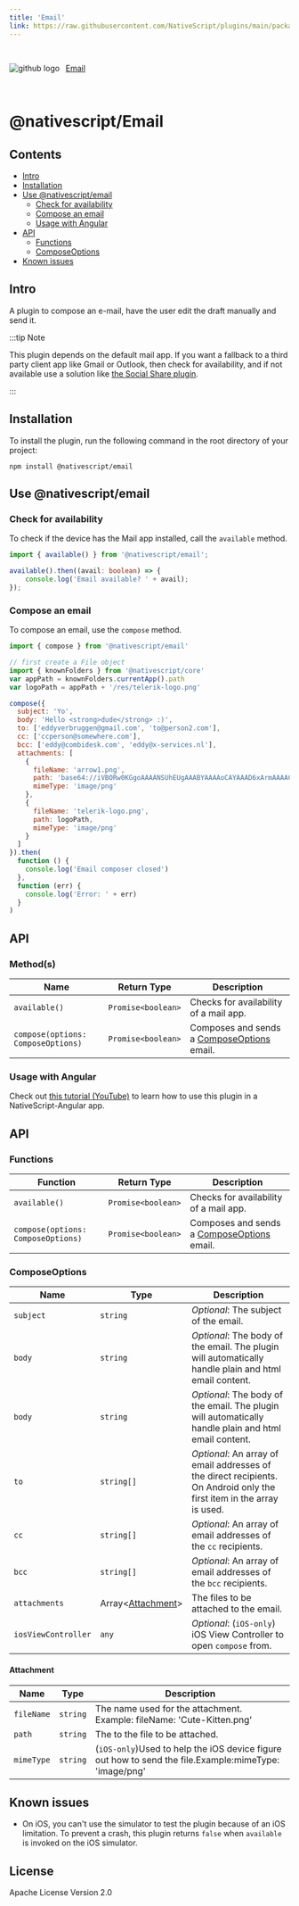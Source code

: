 ```yaml
---
title: 'Email'
link: https://raw.githubusercontent.com/NativeScript/plugins/main/packages/email/README.md
---
```


<div style="width: 100%; padding: 1.2em 0em">
	<img alt="github logo" src="../assets/images/github/GitHub-Mark-32px.png" style="display: inline; margin: 1em 0.5em 1em 0em">
	<a href="https://github.com/NativeScript/plugins/tree/main/packages/email" target="_blank" noopener>Email</a>
</div>

# @nativescript/Email

## Contents

- [Intro](#intro)
- [Installation](#installation)
- [Use @nativescript/email](#use-nativescriptemail)
  - [Check for availability](#check-for-availability)
  - [Compose an email](#compose-an-email)
  - [Usage with Angular](#usage-with-angular)
- [API](#api)
  - [Functions](#functions)
  - [ComposeOptions](#composeoptions)
- [Known issues](#known-issues)

## Intro

A plugin to compose an e-mail, have the user edit the draft manually and send it.

:::tip Note

This plugin depends on the default mail app. If you want a fallback to a third party client app like Gmail or Outlook, then check for availability, and if not available use a solution like [the Social Share plugin](https://github.com/tjvantoll/nativescript-social-share).

:::

[npm-image]: https://img.shields.io/npm/v/nativescript-email.svg
[npm-url]: https://npmjs.org/package/nativescript-email
[downloads-image]: https://img.shields.io/npm/dm/nativescript-email.svg
[twitter-image]: https://img.shields.io/twitter/follow/eddyverbruggen.svg?style=social&label=Follow%20me
[twitter-url]: https://twitter.com/eddyverbruggen

## Installation

To install the plugin, run the following command in the root directory of your project:

```cli
npm install @nativescript/email
```

## Use @nativescript/email

### Check for availability

To check if the device has the Mail app installed, call the `available` method.

```ts
import { available() } from '@nativescript/email';

available().then((avail: boolean) => {
	console.log('Email available? ' + avail);
});
```

### Compose an email

To compose an email, use the `compose` method.

```js
import { compose } from '@nativescript/email'

// first create a File object
import { knownFolders } from '@nativescript/core'
var appPath = knownFolders.currentApp().path
var logoPath = appPath + '/res/telerik-logo.png'

compose({
  subject: 'Yo',
  body: 'Hello <strong>dude</strong> :)',
  to: ['eddyverbruggen@gmail.com', 'to@person2.com'],
  cc: ['ccperson@somewhere.com'],
  bcc: ['eddy@combidesk.com', 'eddy@x-services.nl'],
  attachments: [
    {
      fileName: 'arrow1.png',
      path: 'base64://iVBORw0KGgoAAAANSUhEUgAAABYAAAAoCAYAAAD6xArmAAAACXBIWXMAABYlAAAWJQFJUiTwAAAAHGlET1QAAAACAAAAAAAAABQAAAAoAAAAFAAAABQAAAB5EsHiAAAAAEVJREFUSA1iYKAimDhxYjwIU9FIBgaQgZMmTfoPwlOmTJGniuHIhlLNxaOGwiNqNEypkwlGk9RokoIUfaM5ijo5Clh9AAAAAP//ksWFvgAAAEFJREFUY5g4cWL8pEmT/oMwiM1ATTBqONbQHA2W0WDBGgJYBUdTy2iwYA0BrILDI7VMmTJFHqv3yBUEBQsIg/QDAJNpcv6v+k1ZAAAAAElFTkSuQmCC',
      mimeType: 'image/png'
    },
    {
      fileName: 'telerik-logo.png',
      path: logoPath,
      mimeType: 'image/png'
    }
  ]
}).then(
  function () {
    console.log('Email composer closed')
  },
  function (err) {
    console.log('Error: ' + err)
  }
)
```

## API

### Method(s)

| Name                               | Return Type        | Description                                                   |
| ---------------------------------- | ------------------ | ------------------------------------------------------------- |
| `available()`                      | `Promise<boolean>` | Checks for availability of a mail app.                        |
| `compose(options: ComposeOptions)` | `Promise<boolean>` | Composes and sends a [ComposeOptions](#composeoptions) email. |

### Usage with Angular

Check out [this tutorial (YouTube)](https://www.youtube.com/watch?v=fSnQb9-Gtdk) to learn how to use this plugin in a NativeScript-Angular app.

## API

### Functions

| Function                           | Return Type        | Description                                                   |
| ---------------------------------- | ------------------ | ------------------------------------------------------------- |
| `available()`                      | `Promise<boolean>` | Checks for availability of a mail app.                        |
| `compose(options: ComposeOptions)` | `Promise<boolean>` | Composes and sends a [ComposeOptions](#composeoptions) email. |

### ComposeOptions

| Name                | Type                             | Description                                                                                                            |
| ------------------- | -------------------------------- | ---------------------------------------------------------------------------------------------------------------------- |
| `subject`           | `string`                         | _Optional_: The subject of the email.                                                                                  |
| `body`              | `string`                         | _Optional_: The body of the email. The plugin will automatically handle plain and html email content.                  |
| `body`              | `string`                         | _Optional_: The body of the email. The plugin will automatically handle plain and html email content.                  |
| `to`                | `string[]`                       | _Optional_: An array of email addresses of the direct recipients. On Android only the first item in the array is used. |
| `cc`                | `string[]`                       | _Optional_: An array of email addresses of the `cc` recipients.                                                        |
| `bcc`               | `string[]`                       | _Optional_: An array of email addresses of the `bcc` recipients.                                                       |
| `attachments`       | Array<[Attachment](#attachment)> | The files to be attached to the email.                                                                                 |
| `iosViewController` | `any`                            | _Optional_: (`iOS-only`) iOS View Controller to open `compose` from.                                                   |

#### Attachment

| Name       | Type     | Description                                                                                           |
| ---------- | -------- | ----------------------------------------------------------------------------------------------------- |
| `fileName` | `string` | The name used for the attachment.<br>Example: fileName: 'Cute-Kitten.png'                             |
| `path`     | `string` | The to the file to be attached.                                                                       |
| `mimeType` | `string` | (`iOS-only`)Used to help the iOS device figure out how to send the file.Example:mimeType: 'image/png' |

## Known issues

- On iOS, you can't use the simulator to test the plugin because of an iOS limitation. To prevent a crash, this plugin returns `false` when `available` is invoked on the iOS simulator.

## License

Apache License Version 2.0
